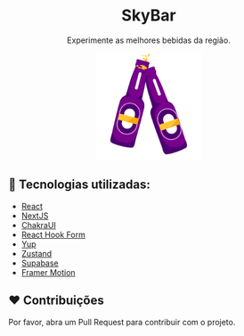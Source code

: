 <h1 align="center">SkyBar</h1>
<p align="center">
Experimente as melhores bebidas da região.
</p>
<p align="center">
  <img src="public/icons/android-chrome-192x192.png" />
</p>

## :rocket: Tecnologias utilizadas:

- [React](https://pt-br.reactjs.org/)
- [NextJS](https://nextjs.org/)
- [ChakraUI](https://chakra-ui.com/)
- [React Hook Form](https://react-hook-form.com/)
- [Yup](https://github.com/jquense/yup)
- [Zustand](https://zustand-demo.pmnd.rs/)
- [Supabase](https://supabase.com/)
- [Framer Motion](https://www.framer.com/motion/)

## ❤️ Contribuições

Por favor, abra um Pull Request para contribuir com o projeto.
